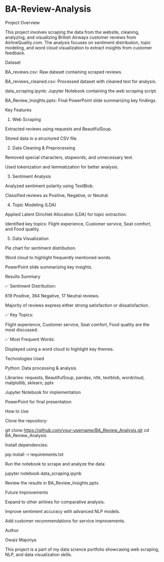 # BA-Review-Analysis

Project Overview

This project involves scraping the data from the website, cleaning, analyzing, and visualizing British Airways customer reviews from AirlineQuality.com. The analysis focuses on sentiment distribution, topic modeling, and word cloud visualization to extract insights from customer feedback.

Dataset

BA_reviews.csv: Raw dataset containing scraped reviews.

BA_reviews_cleaned.csv: Processed dataset with cleaned text for analysis.

data_scraping.ipynb: Jupyter Notebook containing the web scraping script.

BA_Review_Insights.pptx: Final PowerPoint slide summarizing key findings.

Key Features

1. Web Scraping

Extracted reviews using requests and BeautifulSoup.

Stored data in a structured CSV file.

2. Data Cleaning & Preprocessing

Removed special characters, stopwords, and unnecessary text.

Used tokenization and lemmatization for better analysis.

3. Sentiment Analysis

Analyzed sentiment polarity using TextBlob.

Classified reviews as Positive, Negative, or Neutral.

4. Topic Modeling (LDA)

Applied Latent Dirichlet Allocation (LDA) for topic extraction.

Identified key topics: Flight experience, Customer service, Seat comfort, and Food quality.

5. Data Visualization

Pie chart for sentiment distribution.

Word cloud to highlight frequently mentioned words.

PowerPoint slide summarizing key insights.

Results Summary

✅ Sentiment Distribution:

619 Positive, 364 Negative, 17 Neutral reviews.

Majority of reviews express either strong satisfaction or dissatisfaction.

✅ Key Topics:

Flight experience, Customer service, Seat comfort, Food quality are the most discussed.

✅ Most Frequent Words:

Displayed using a word cloud to highlight key themes.

Technologies Used

Python: Data processing & analysis

Libraries: requests, BeautifulSoup, pandas, nltk, textblob, wordcloud, matplotlib, sklearn, pptx

Jupyter Notebook for implementation

PowerPoint for final presentation

How to Use

Clone the repository:

git clone https://github.com/your-username/BA_Review_Analysis.git
cd BA_Review_Analysis

Install dependencies:

pip install -r requirements.txt

Run the notebook to scrape and analyze the data:

jupyter notebook data_scraping.ipynb

Review the results in BA_Review_Insights.pptx.

Future Improvements

Expand to other airlines for comparative analysis.

Improve sentiment accuracy with advanced NLP models.

Add customer recommendations for service improvements.

Author

Owaiz Majoriya

This project is a part of my data science portfolio showcasing web scraping, NLP, and data visualization skills.
